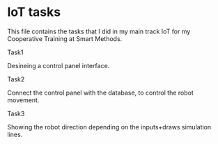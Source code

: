 # IoT tasks
This file contains the tasks that I did in my main track IoT for my Cooperative Training at Smart Methods. 

Task1

Desineing a control panel interface. 

Task2

Connect the control panel with the database, to control the robot movement. 

Task3  

Showing the robot direction depending on the inputs+draws simulation lines.
